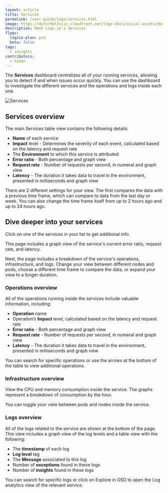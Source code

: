 ```yaml
---
layout: article
title: Services
permalink: /user-guide/logs/services.html
image: https://dytvr9ot2sszz.cloudfront.net/logz-docs/social-assets/docs-social.jpg
description: Meet Logz.io's Services
flags:
  logzio-plan: pro
  beta: false
tags:
  - insights
contributors:
  - hidan
---
```


The **Services** dashboard centralizes all of your running services, allowing you to detect if and when issues occur quickly. You can use the dashboard to investigate the different services and the operations and logs inside each one.

![Services](https://dytvr9ot2sszz.cloudfront.net/logz-docs/services/services-overview.png)

## Services overview

The main Services table view contains the following details:

* **Name** of each service
* **Impact** level - Determines the severity of each event, calculated based on the latency and request rate
* The **Environment** to which this service is attributed
* **Error ratio** - Both percentage and graph view
* **Request rate** - Number of requests per second, in numeral and graph view
* **Latency** - The duration it takes data to travel in the environment, presented in milliseconds and graph view


There are 2 different settings for your view. The first compares the data with a previous time frame, which can compare to data from the last day or week. You can also change the time frame itself from up to 2 hours ago and up to 24 hours ago.

## Dive deeper into your services

Click on one of the services in your list to get additional info.

This page includes a graph view of the service's current error ratio, request rate, and latency.

Next, the page includes a breakdown of the service's operations, infrastructure, and logs. Change your view between different nodes and pods, choose a different time frame to compare the data, or expand your view to a longer duration.

### Operations overview

All of the operations running inside the services include valuable information, including:

* **Operation** name
* Operation’s **Impact** level, calculated based on the latency and request rate
* **Error ratio** - Both percentage and graph view
* **Request rate** - Number of requests per second, in numeral and graph view
* **Latency** - The duration it takes data to travel in the environment, presented in milliseconds and graph view

You can search for specific operations or use the arrows at the bottom of the table to view additional operations.

### Infrastructure overview

View the CPU and memory consumption inside the service. The graphs represent a breakdown of consumption by the hour.

You can toggle your view between pods and nodes inside the service.

### Logs overview

All of the logs related to the service are shown at the bottom of the page. This view includes a graph view of the log levels and a table view with the following:

* The **timestamp** of each log
* **Log level** tag 
* The **Message** associated to this log
* Number of **exceptions** found in these logs
* Number of **insights** found in these logs

You can search for specific logs or click on Explore in OSD to open the Log analytics view of the relevant service.